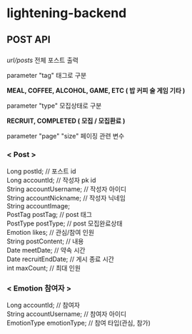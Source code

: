 # lightening-backend

## POST API

### <API URL>
  
  <em>url/posts</em> 전체 포스트 출력
  
  parameter "tag" 태그로 구분 
  
  <strong>MEAL, COFFEE, ALCOHOL, GAME, ETC ( 밥 커피 술 게임 기타 )</strong>
  
  parameter "type" 모집상태로 구분
  
  <strong>RECRUIT, COMPLETED ( 모집 / 모집환료 )</strong>
  
  parameter "page" "size" 페이징 관련 변수

### < Post >
Long postId; // 포스트 id<br>
Long accountId; // 작성자 pk id<br>
String accountUsername; // 작성자 아이디<br>
String accountNickname; // 작성자 닉네임<br>
String accountImage; <br>
PostTag postTag; // post 태그<br>
PostType postType; // post 모집완료상태<br>
Emotion<EmotionDto> likes; // 관심/참여 인원<br>
String postContent; // 내용<br>
Date meetDate; // 약속 시간<br>
Date recruitEndDate; // 게시 종료 시간<br>
int maxCount; // 최대 인원<br>
  
  
### < Emotion 참여자 >
Long accountId; // 참여자<br>
String accountUsername; // 참여자 아이디<br>
EmotionType emotionType; // 참여 타입(관심, 참가)<br>
  
